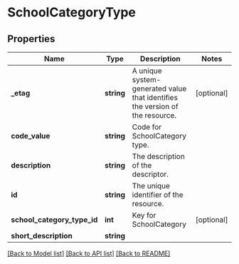 # SchoolCategoryType

## Properties
Name | Type | Description | Notes
------------ | ------------- | ------------- | -------------
**_etag** | **string** | A unique system-generated value that identifies the version of the resource. | [optional] 
**code_value** | **string** | Code for SchoolCategory type. | 
**description** | **string** | The description of the descriptor. | 
**id** | **string** | The unique identifier of the resource. | 
**school_category_type_id** | **int** | Key for SchoolCategory | [optional] 
**short_description** | **string** |  | 

[[Back to Model list]](../README.md#documentation-for-models) [[Back to API list]](../README.md#documentation-for-api-endpoints) [[Back to README]](../README.md)


